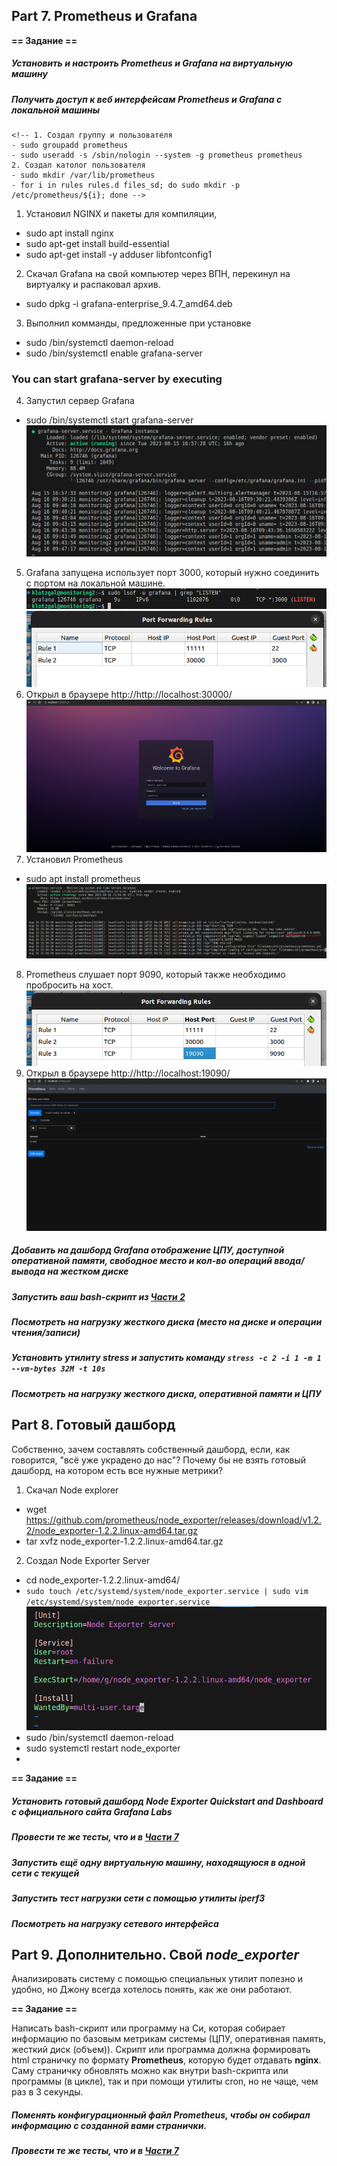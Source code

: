 ## Part 7. **Prometheus** и **Grafana**



**== Задание ==**

##### Установить и настроить **Prometheus** и **Grafana** на виртуальную машину
##### Получить доступ к веб интерфейсам **Prometheus** и **Grafana** с локальной машины

    <!-- 1. Создал группу и пользователя
    - sudo groupadd prometheus
    - sudo useradd -s /sbin/nologin --system -g prometheus prometheus
    2. Создал католог пользователя 
    - sudo mkdir /var/lib/prometheus
    - for i in rules rules.d files_sd; do sudo mkdir -p /etc/prometheus/${i}; done -->

1. Установил NGINX и пакеты для компиляции, 
- sudo apt install nginx
- sudo apt-get install build-essential
- sudo apt-get install -y adduser libfontconfig1
2. Скачал Grafana на свой компьютер через ВПН, перекинул на виртуалку и распаковал архив.
- sudo dpkg -i grafana-enterprise_9.4.7_amd64.deb
3. Выполнил комманды, предложенные при установке
- sudo /bin/systemctl daemon-reload
- sudo /bin/systemctl enable grafana-server
### You can start grafana-server by executing
4. Запустил сервер Grafana
- sudo /bin/systemctl start grafana-server
!["Grafana"](../screens/7.1.png)
5. Grafana запущена использует порт 3000, который нужно соединить с портом на локальной машине.
!["Grafana"](../screens/7.2.png)
!["Grafana"](../screens/7.3.png)
6. Открыл в браузере http://http://localhost:30000/
!["Grafana"](../screens/gr.png)
7. Установил Prometheus
- sudo apt install prometheus
!["Prometheus"](../screens/7.4.png)
8. Prometheus слушает порт 9090, который также необходимо пробросить на хост.
!["Prometheus"](../screens/7.5.png)
9. Открыл в браузере http://http://localhost:19090/
!["Prometheus"](../screens/pr.png)






##### Добавить на дашборд **Grafana** отображение ЦПУ, доступной оперативной памяти, свободное место и кол-во операций ввода/вывода на жестком диске



##### Запустить ваш bash-скрипт из [Части 2](#part-2-засорение-файловой-системы)
##### Посмотреть на нагрузку жесткого диска (место на диске и операции чтения/записи)

##### Установить утилиту **stress** и запустить команду `stress -c 2 -i 1 -m 1 --vm-bytes 32M -t 10s`
##### Посмотреть на нагрузку жесткого диска, оперативной памяти и ЦПУ


## Part 8. Готовый дашборд

Собственно, зачем составлять собственный дашборд, если, как говорится, "всё уже украдено до нас"?
Почему бы не взять готовый дашборд, на котором есть все нужные метрики?

1. Скачал Node explorer
- wget https://github.com/prometheus/node_exporter/releases/download/v1.2.2/node_exporter-1.2.2.linux-amd64.tar.gz
- tar xvfz node_exporter-1.2.2.linux-amd64.tar.gz
2. Создал Node Exporter Server
- cd node_exporter-1.2.2.linux-amd64/
- `sudo touch /etc/systemd/system/node_exporter.service | sudo vim /etc/systemd/system/node_exporter.service`
!["Node_explorer"](../screens/8.6.png)
- sudo /bin/systemctl daemon-reload
- sudo systemctl restart node_exporter
- 







**== Задание ==**

##### Установить готовый дашборд *Node Exporter Quickstart and Dashboard* с официального сайта **Grafana Labs**

##### Провести те же тесты, что и в [Части 7](#part-7-prometheus-и-grafana)

##### Запустить ещё одну виртуальную машину, находящуюся в одной сети с текущей
##### Запустить тест нагрузки сети с помощью утилиты **iperf3**

##### Посмотреть на нагрузку сетевого интерфейса


## Part 9. Дополнительно. Свой *node_exporter*

Анализировать систему с помощью специальных утилит полезно и удобно, но Джону всегда хотелось понять, как же они работают.

**== Задание ==**

Написать bash-скрипт или программу на Си, которая собирает информацию по базовым метрикам системы (ЦПУ, оперативная память, жесткий диск (объем)).
Скрипт или программа должна формировать html страничку по формату **Prometheus**, которую будет отдавать **nginx**. \
Саму страничку обновлять можно как внутри bash-скрипта или программы (в цикле), так и при помощи утилиты cron, но не чаще, чем раз в 3 секунды.

##### Поменять конфигурационный файл **Prometheus**, чтобы он собирал информацию с созданной вами странички.

##### Провести те же тесты, что и в [Части 7](#part-7-prometheus-и-grafana)


